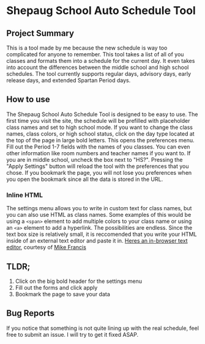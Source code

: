 # Shepaug School Auto Schedule Tool

## Project Summary

This is a tool made by me because the new schedule is way too complicated for anyone to remember. This tool takes a list of all of you classes and formats them into a schedule for the current day. It even takes into account the differences between the middle school and high school schedules. The tool currently supports regular days, advisory days, early release days, and extended Spartan Period days.

## How to use

The Shepaug School Auto Schedule Tool is designed to be easy to use. The first time you visit the site, the schedule will be prefilled with placeholder class names and set to high school mode. If you want to change the class names, class colors, or high school status, click on the day type located at the top of the page in large bold letters. This opens the preferences menu. Fill out the Period 1-7 fields with the names of you classes. You can even other information like room numbers and teacher names if you want to. If you are in middle school, uncheck the box next to "HS?". Pressing the "Apply Settings" button will reload the tool with the preferences that you chose. If you bookmark the page, you will not lose you preferences when you open the bookmark since all the data is stored in the URL.

### Inline HTML

The settings menu allows you to write in custom text for class names, but you can also use HTML as class names. Some examples of this would be using a `<span>` element to add multiple colors to your class name or using an `<a>` element to add a hyperlink. The possibilities are endless. Since the text box size is relatively small, it is reccomended that you write your HTML inside of an external text editor and paste it in. [Heres an in-browser text editor](https://calebri.github.io/shepaug-schedule/text-editor/), courtesy of [Mike Francis](https://twitter.com/_mikefrancis/status/469788991668383744?ref_src=twsrc%5Etfw%7Ctwcamp%5Etweetembed%7Ctwterm%5E469788991668383744%7Ctwgr%5E7b02d413e2d1e6043bac2a5c7cf0ad46e3d6bd22%7Ctwcon%5Es1_&ref_url=https%3A%2F%2Fwww.pcworld.com%2Farticle%2F439696%2Fturn-any-browser-tab-into-a-basic-text-editor.html)

## TLDR;

1. Click on the big bold header for the settings menu
2. Fill out the forms and click apply
3. Bookmark the page to save your data

## Bug Reports
If you notice that something is not quite lining up with the real schedule, feel free to submit an issue. I will try to get it fixed ASAP.

